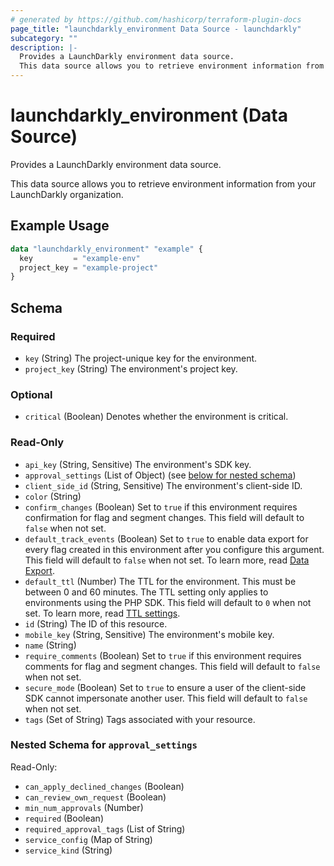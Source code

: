 ```yaml
---
# generated by https://github.com/hashicorp/terraform-plugin-docs
page_title: "launchdarkly_environment Data Source - launchdarkly"
subcategory: ""
description: |-
  Provides a LaunchDarkly environment data source.
  This data source allows you to retrieve environment information from your LaunchDarkly organization.
---
```


# launchdarkly_environment (Data Source)

Provides a LaunchDarkly environment data source.

This data source allows you to retrieve environment information from your LaunchDarkly organization.

## Example Usage

```terraform
data "launchdarkly_environment" "example" {
  key         = "example-env"
  project_key = "example-project"
}
```

<!-- schema generated by tfplugindocs -->
## Schema

### Required

- `key` (String) The project-unique key for the environment.
- `project_key` (String) The environment's project key.

### Optional

- `critical` (Boolean) Denotes whether the environment is critical.

### Read-Only

- `api_key` (String, Sensitive) The environment's SDK key.
- `approval_settings` (List of Object) (see [below for nested schema](#nestedatt--approval_settings))
- `client_side_id` (String, Sensitive) The environment's client-side ID.
- `color` (String)
- `confirm_changes` (Boolean) Set to `true` if this environment requires confirmation for flag and segment changes. This field will default to `false` when not set.
- `default_track_events` (Boolean) Set to `true` to enable data export for every flag created in this environment after you configure this argument. This field will default to `false` when not set. To learn more, read [Data Export](https://docs.launchdarkly.com/home/data-export).
- `default_ttl` (Number) The TTL for the environment. This must be between 0 and 60 minutes. The TTL setting only applies to environments using the PHP SDK. This field will default to `0` when not set. To learn more, read [TTL settings](https://docs.launchdarkly.com/home/organize/environments#ttl-settings).
- `id` (String) The ID of this resource.
- `mobile_key` (String, Sensitive) The environment's mobile key.
- `name` (String)
- `require_comments` (Boolean) Set to `true` if this environment requires comments for flag and segment changes. This field will default to `false` when not set.
- `secure_mode` (Boolean) Set to `true` to ensure a user of the client-side SDK cannot impersonate another user. This field will default to `false` when not set.
- `tags` (Set of String) Tags associated with your resource.

<a id="nestedatt--approval_settings"></a>
### Nested Schema for `approval_settings`

Read-Only:

- `can_apply_declined_changes` (Boolean)
- `can_review_own_request` (Boolean)
- `min_num_approvals` (Number)
- `required` (Boolean)
- `required_approval_tags` (List of String)
- `service_config` (Map of String)
- `service_kind` (String)
